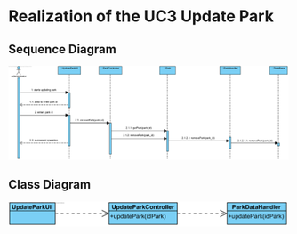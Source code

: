 # Realization of the UC3 Update Park

##	Sequence Diagram

![UC3_SD.png](UC3_SD.png)

##	Class Diagram

![UC3_CD.png](CD_UC3.png)
